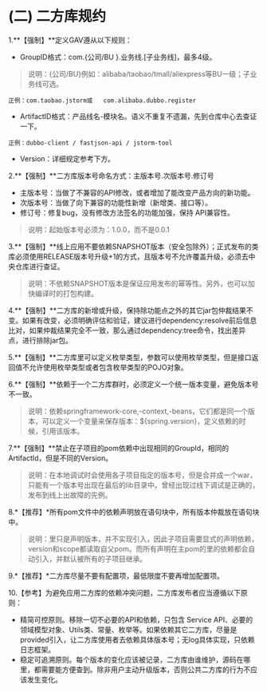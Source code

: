 # \(二\) 二方库规约



1.\*\*【强制】\*\*定义GAV遵从以下规则：

* GroupID格式：com.{公司/BU }.业务线.\[子业务线\]，最多4级。

> 说明：{公司/BU}例如：alibaba/taobao/tmall/aliexpress等BU一级；子业务线可选。

```text
正例：com.taobao.jstorm或   com.alibaba.dubbo.register
```

* ArtifactID格式：产品线名-模块名。语义不重复不遗漏，先到仓库中心去查证一下。

```text
正例：dubbo-client / fastjson-api / jstorm-tool
```

* Version：详细规定参考下方。

2.\*\*【强制】\*\*二方库版本号命名方式：主版本号.次版本号.修订号

* 主版本号：当做了不兼容的API修改，或者增加了能改变产品方向的新功能。
* 次版本号：当做了向下兼容的功能性新增（新增类、接口等）。
* 修订号：修复bug，没有修改方法签名的功能加强，保持 API兼容性。

> 说明：起始版本号必须为：1.0.0，而不是0.0.1

3.\*\*【强制】\*\*线上应用不要依赖SNAPSHOT版本（安全包除外）；正式发布的类库必须使用RELEASE版本号升级+1的方式，且版本号不允许覆盖升级，必须去中央仓库进行查证。

> 说明：不依赖SNAPSHOT版本是保证应用发布的幂等性。另外，也可以加快编译时的打包构建。

4.\*\*【强制】\*\*二方库的新增或升级，保持除功能点之外的其它jar包仲裁结果不变。如果有改变，必须明确评估和验证，建议进行dependency:resolve前后信息比对，如果仲裁结果完全不一致，那么通过dependency:tree命令，找出差异点，进行排除jar包。

5.\*\*【强制】\*\*二方库里可以定义枚举类型，参数可以使用枚举类型，但是接口返回值不允许使用枚举类型或者包含枚举类型的POJO对象。

6.\*\*【强制】\*\*依赖于一个二方库群时，必须定义一个统一版本变量，避免版本号不一致。

> 说明：依赖springframework-core,-context,-beans，它们都是同一个版本，可以定义一个变量来保存版本：${spring.version}，定义依赖的时候，引用该版本。

7.\*\*【强制】\*\*禁止在子项目的pom依赖中出现相同的GroupId，相同的ArtifactId，但是不同的Version。

> 说明：在本地调试时会使用各子项目指定的版本号，但是合并成一个war，只能有一个版本号出现在最后的lib目录中。曾经出现过线下调试是正确的，发布到线上出故障的先例。

8.\*【推荐】\*所有pom文件中的依赖声明放在语句块中，所有版本仲裁放在语句块中。

> 说明：里只是声明版本，并不实现引入，因此子项目需要显式的声明依赖，version和scope都读取自父pom。而所有声明在主pom的里的依赖都会自动引入，并默认被所有的子项目继承。

9.\*【推荐】\*二方库尽量不要有配置项，最低限度不要再增加配置项。

10.【参考】为避免应用二方库的依赖冲突问题，二方库发布者应当遵循以下原则：

* 精简可控原则。移除一切不必要的API和依赖，只包含 Service API、必要的领域模型对象、Utils类、常量、枚举等。如果依赖其它二方库，尽量是provided引入，让二方库使用者去依赖具体版本号；无log具体实现，只依赖日志框架。
* 稳定可追溯原则。每个版本的变化应该被记录，二方库由谁维护，源码在哪里，都需要能方便查到。除非用户主动升级版本，否则公共二方库的行为不应该发生变化。


